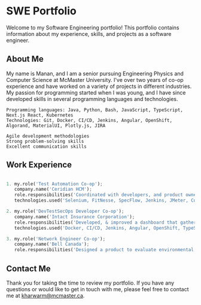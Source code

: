 # SWE Portfolio

Welcome to my Software Engineering portfolio! This portfolio contains information about my experience, skills, and projects as a software engineer.

## About Me

My name is Manan, and I am a senior pursuing Engineering Physics and Computer Science at McMaster University. I've over two years of co-op experience and have worked on a variety of projects in different industries. My passion for programming started when I was young, and I have since developed skills in several programming languages and technologies.

```Skills
Programming languages: Java, Python, Bash, JavaScript, TypeScript, Next.js React, Kubernetes
Technologies: Git, Docker, CI/CD, Jenkins, Angular, OpenShift, Algorand, MaterialUI, Plotly.js, JIRA

Agile development methodologies
Strong problem-solving skills
Excellent communication skills
```

## Work Experience

```python

1. my.role('Test Automation Co-op');
   company.name('Ceridian HCM');
   role.responsibilities('Coordinated with developers, and product owners to produce stable, maintainable, and reliable automated tests')
   technologies.used('Selenium, FitNesse, SpecFlow, Jenkins, JMeter, Cucumber, TestNG, RESTful API services')

2. my.role('DevTestSecOps Developer Co-op');
   company.name('Intact Insurance Corporation');
   role.responsibilities('Developed, & improved a dashboard that gathered and visualized various KPI’s from all phases of the SDLC')
   technologies.used('Docker, CI/CD, Jenkins, Angular, OpenShift, TypeScript')

3. my.role('Network Engineer Co-op');
   company.name('Bell Canada');
   role.responsibilities('Designed a product to evaluate environmental, social & governance ("ESG") integration across client portfolios')
```

## Contact Me

Thank you for taking the time to review my portfolio. If you have any questions or would like to get in touch with me, please feel free to contact me at kharwarm@mcmaster.ca.
